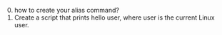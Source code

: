 0. how to create your alias command?
1. Create a script that prints hello user, where user is the current Linux user.
